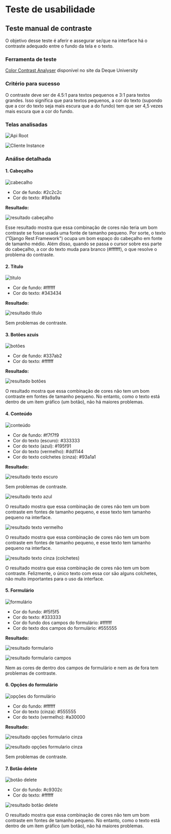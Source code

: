 # Teste de usabilidade

## Teste manual de contraste

O objetivo desse teste é aferir e assegurar se/que na interface há o contraste adequado entre o fundo da tela e o texto. 

### Ferramenta de teste

[Color Contrast Analyser](https://dequeuniversity.com/rules/axe/3.1/color-contrast)  disponível no site da Deque University

### Critério para sucesso
O contraste deve ser de 4.5:1 para textos pequenos e 3:1 para textos grandes. Isso significa que para textos pequenos, a cor do texto (supondo que a cor do texto seja mais escura que a do fundo) tem que ser 4,5 vezes mais escura que a cor do fundo. 

### Telas analisadas

![Api Root](/projeto_clientes/prints/api_root.png)

![Cliente Instance](/projeto_clientes/prints/cliente_instance.png)

### Análise detalhada

#### 1. Cabeçalho
![cabecalho](/projeto_clientes/prints/cabecalho.png)
- Cor de fundo: #2c2c2c
- Cor do texto: #9a9a9a

**Resultado:**

![resultado cabeçalho](/projeto_clientes/prints/resultado_cabecalho.png)

Esse resultado mostra que essa combinação de cores não teria um bom contraste se fosse usada uma fonte de tamanho pequeno. Por sorte, o texto ("Django Rest Framework") ocupa um bom espaço do cabeçalho em fonte de tamanho médio. Além disso, quando se passa o cursor sobre ess parte do cabeçalho, a cor do texto muda para branco (#ffffff), o que resolve o problema do contraste. 

#### 2. Título
![titulo](/projeto_clientes/prints/titulo.png)
- Cor de fundo: #ffffff
- Cor do texto: #343434

**Resultado:**

![resultado título](/projeto_clientes/prints/resultado_titulo.png)

Sem problemas de contraste.

#### 3. Botões azuis
![botões](/projeto_clientes/prints/botoes.png)
- Cor de fundo: #337ab2
- Cor do texto: #ffffff

**Resultado:**

![resultado botões](/projeto_clientes/prints/resultado_botoes.png)

O resultado mostra que essa combinação de cores não tem um bom contraste em fontes de tamanho pequeno. No entanto, como o texto está dentro de um item gráfico (um botão), não há maiores problemas.

#### 4. Conteúdo
![conteúdo](/projeto_clientes/prints/conteudo.png)
- Cor de fundo: #f7f7f9
- Cor do texto (escuro): #333333
- Cor do texto (azul): #195f91
- Cor do texto (vermelho): #dd1144
- Cor do texto colchetes (cinza): #93a1a1

**Resultado:**

![resultado texto escuro](/projeto_clientes/prints/resultado_conteudo_texto_escuro.png)

Sem problemas de contraste. 

![resultado texto azul](/projeto_clientes/prints/resultado_conteudo_texto_azul.png)

O resultado mostra que essa combinação de cores não tem um bom contraste em fontes de tamanho pequeno, e esse texto tem tamanho pequeno na interface.

![resultado texto vermelho](/projeto_clientes/prints/resultado_conteudo_texto_vermelho.png)

O resultado mostra que essa combinação de cores não tem um bom contraste em fontes de tamanho pequeno, e esse texto tem tamanho pequeno na interface.

![resultado texto cinza (colchetes)](/projeto_clientes/prints/resultado_conteudo_texto_cinza.png)

O resultado mostra que essa combinação de cores não tem um bom contraste. Felizmente, o único texto com essa cor são alguns colchetes, não muito importantes para o uso da interface.

#### 5. Formulário
![formulário](/projeto_clientes/prints/formulario.png)
- Cor do fundo: #f5f5f5
- Cor do texto: #333333
- Cor do fundo dos campos do formulário: #ffffff
- Cor do texto dos campos do formulário: #555555

**Resultado:**

![resultado formulario](/projeto_clientes/prints/resultado_formulario.png)

![resultado formulario campos](/projeto_clientes/prints/resultado_formulario_campos.png)

Nem as cores de dentro dos campos de formulário e nem as de fora tem problemas de contraste.

#### 6. Opções do formulário
![opções do formulário](/projeto_clientes/prints/opcoes_formulario.png)
- Cor do fundo: #ffffff 
- Cor do texto (cinza): #555555
- Cor do texto (vermelho): #a30000

**Resultado:**

![resultado opções formulario cinza](/projeto_clientes/prints/resultado_opcoes_formulario_cinza.png)

![resultado opções formulario cinza](/projeto_clientes/prints/resultado_opcoes_formulario_vermelho.png)

Sem problemas de contraste.

#### 7. Botão delete
![botão delete](/projeto_clientes/prints/botao_delete.png)
- Cor do fundo: #c9302c
- Cor do texto: #ffffff

![resultado botão delete](/projeto_clientes/prints/resultado_botao_delete.png)

O resultado mostra que essa combinação de cores não tem um bom contraste em fontes de tamanho pequeno. No entanto, como o texto está dentro de um item gráfico (um botão), não há maiores problemas.
